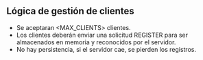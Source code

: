 ## Lógica de gestión de clientes

- Se aceptaran <MAX_CLIENTS> clientes.
- Los clientes deberán enviar una solicitud REGISTER para ser almacenados en memoria y reconocidos por el servidor.
- No hay persistencia, si el servidor cae, se pierden los registros.
